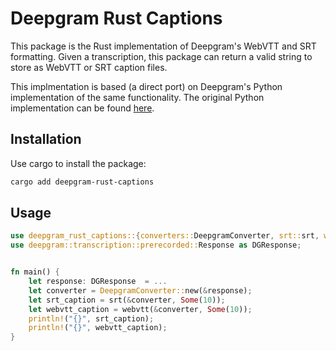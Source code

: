# Deepgram Rust Captions

This package is the Rust implementation of Deepgram's WebVTT and SRT formatting. Given a transcription, this package can return a valid string to store as WebVTT or SRT caption files.

This implmentation is based (a direct port) on Deepgram's Python implementation of the same functionality. The original Python implementation can be found [here](https://github.com/deepgram/deepgram-python-captions/tree/main).

## Installation
Use cargo to install the package:

```bash
cargo add deepgram-rust-captions
```

## Usage
```rust
use deepgram_rust_captions::{converters::DeepgramConverter, srt::srt, webvtt::webvtt};
use deepgram::transcription::prerecorded::Response as DGResponse;


fn main() {
    let response: DGResponse  = ... 
    let converter = DeepgramConverter::new(&response);
    let srt_caption = srt(&converter, Some(10));
    let webvtt_caption = webvtt(&converter, Some(10));
    println!("{}", srt_caption);
    println!("{}", webvtt_caption);
}
```
